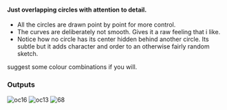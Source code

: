 #### Just overlapping circles with attention to detail.
- All the circles are drawn point by point for more control.
- The curves are deliberately not smooth. Gives it a raw feeling that i like.
- Notice how no circle has its center hidden behind another circle. Its subtle but it adds character and order to an otherwise fairly random sketch.

suggest some colour combinations if you will.

### Outputs
![oc16](https://github.com/ChaoticBlack/my_generative_art/assets/55967429/066185a2-52f4-487e-a37e-d8b966abff58)
![oc13](https://github.com/ChaoticBlack/my_generative_art/assets/55967429/9a3e07dc-1e01-4b01-8d55-293a82c4301a)
![68](https://github.com/ChaoticBlack/my_generative_art/assets/55967429/5d0560c4-a693-49f0-842d-290ad3361a1d)
